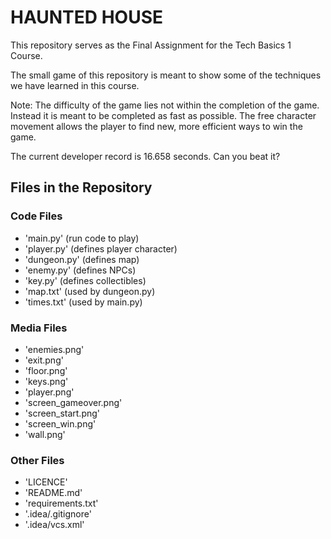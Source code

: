 # HAUNTED HOUSE
This repository serves as the Final Assignment for the Tech Basics 1 Course.

The small game of this repository is meant to show some of the techniques we have learned in this course. 

Note:
The difficulty of the game lies not within the completion of the game. Instead it is meant to be completed as fast as possible. The free character movement allows the player to find new, more efficient ways to win the game.

The current developer record is 16.658 seconds. Can you beat it?

## Files in the Repository

### Code Files 
- 'main.py' (run code to play)
- 'player.py' (defines player character)
- 'dungeon.py' (defines map)
- 'enemy.py' (defines NPCs)
- 'key.py' (defines collectibles)
- 'map.txt' (used by dungeon.py)
- 'times.txt' (used by main.py)

### Media Files
- 'enemies.png'
- 'exit.png'
- 'floor.png'
- 'keys.png'
- 'player.png'
- 'screen_gameover.png'
- 'screen_start.png'
- 'screen_win.png'
- 'wall.png'

### Other Files
- 'LICENCE'
- 'README.md'
- 'requirements.txt'
- '.idea/.gitignore'
- '.idea/vcs.xml'
